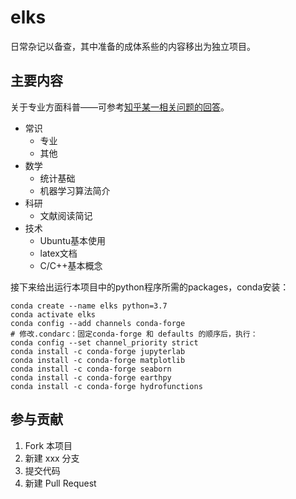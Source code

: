 # elks

日常杂记以备查，其中准备的成体系些的内容移出为独立项目。

## 主要内容

关于专业方面科普——可参考[知乎某一相关问题的回答](https://www.zhihu.com/question/56339077)。

- 常识
    - 专业
    - 其他
- 数学
    - 统计基础
    - 机器学习算法简介
- 科研
    - 文献阅读简记
- 技术
    - Ubuntu基本使用
    - latex文档
    - C/C++基本概念
    
接下来给出运行本项目中的python程序所需的packages，conda安装：

```Shell
conda create --name elks python=3.7
conda activate elks
conda config --add channels conda-forge
# 修改.condarc：固定conda-forge 和 defaults 的顺序后，执行：
conda config --set channel_priority strict
conda install -c conda-forge jupyterlab
conda install -c conda-forge matplotlib
conda install -c conda-forge seaborn
conda install -c conda-forge earthpy
conda install -c conda-forge hydrofunctions
```

## 参与贡献

1. Fork 本项目
2. 新建 xxx 分支
3. 提交代码
4. 新建 Pull Request
